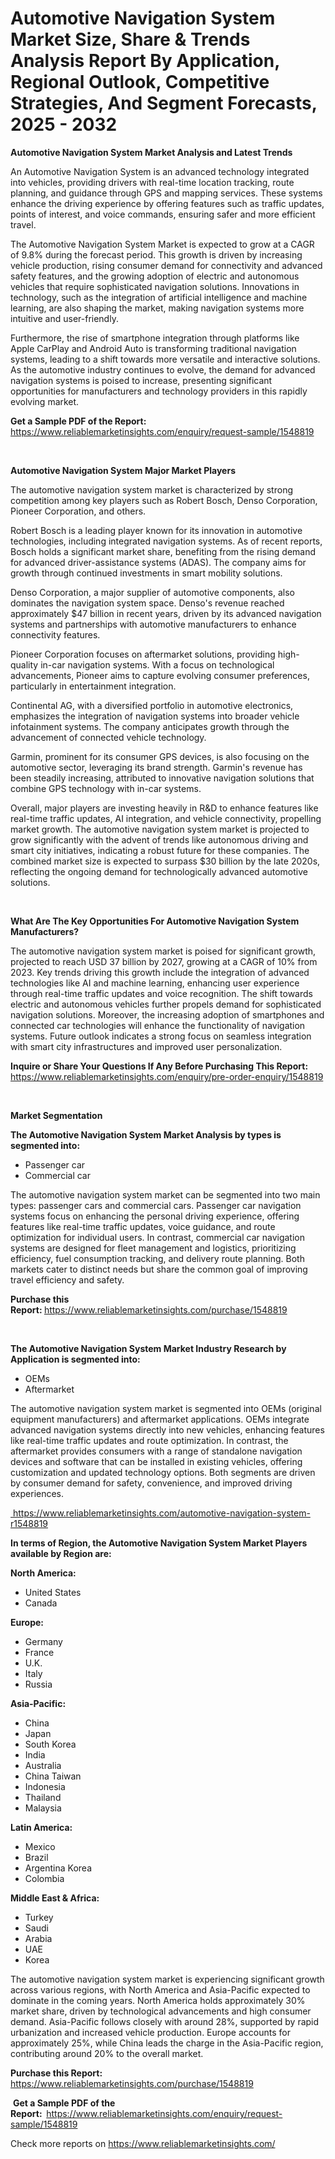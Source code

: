 <p><h1>Automotive Navigation System Market Size, Share & Trends Analysis Report By Application, Regional Outlook, Competitive Strategies, And Segment Forecasts, 2025 - 2032</h1></p><p><strong>Automotive Navigation System Market Analysis and Latest Trends</strong></p>
<p><p>An Automotive Navigation System is an advanced technology integrated into vehicles, providing drivers with real-time location tracking, route planning, and guidance through GPS and mapping services. These systems enhance the driving experience by offering features such as traffic updates, points of interest, and voice commands, ensuring safer and more efficient travel.</p><p>The Automotive Navigation System Market is expected to grow at a CAGR of 9.8% during the forecast period. This growth is driven by increasing vehicle production, rising consumer demand for connectivity and advanced safety features, and the growing adoption of electric and autonomous vehicles that require sophisticated navigation solutions. Innovations in technology, such as the integration of artificial intelligence and machine learning, are also shaping the market, making navigation systems more intuitive and user-friendly.</p><p>Furthermore, the rise of smartphone integration through platforms like Apple CarPlay and Android Auto is transforming traditional navigation systems, leading to a shift towards more versatile and interactive solutions. As the automotive industry continues to evolve, the demand for advanced navigation systems is poised to increase, presenting significant opportunities for manufacturers and technology providers in this rapidly evolving market.</p></p>
<p><strong>Get a Sample PDF of the Report:&nbsp;</strong> <a href="https://www.reliablemarketinsights.com/enquiry/request-sample/1548819?utm_campaign=2993&utm_medium=2&utm_source=Github&utm_content=ia&utm_term=10032025&utm_id=automotive-navigation-system">https://www.reliablemarketinsights.com/enquiry/request-sample/1548819</a></p>
<p>&nbsp;</p>
<p><strong>Automotive Navigation System Major Market Players</strong></p>
<p><p>The automotive navigation system market is characterized by strong competition among key players such as Robert Bosch, Denso Corporation, Pioneer Corporation, and others. </p><p>Robert Bosch is a leading player known for its innovation in automotive technologies, including integrated navigation systems. As of recent reports, Bosch holds a significant market share, benefiting from the rising demand for advanced driver-assistance systems (ADAS). The company aims for growth through continued investments in smart mobility solutions.</p><p>Denso Corporation, a major supplier of automotive components, also dominates the navigation system space. Denso's revenue reached approximately $47 billion in recent years, driven by its advanced navigation systems and partnerships with automotive manufacturers to enhance connectivity features.</p><p>Pioneer Corporation focuses on aftermarket solutions, providing high-quality in-car navigation systems. With a focus on technological advancements, Pioneer aims to capture evolving consumer preferences, particularly in entertainment integration.</p><p>Continental AG, with a diversified portfolio in automotive electronics, emphasizes the integration of navigation systems into broader vehicle infotainment systems. The company anticipates growth through the advancement of connected vehicle technology.</p><p>Garmin, prominent for its consumer GPS devices, is also focusing on the automotive sector, leveraging its brand strength. Garmin's revenue has been steadily increasing, attributed to innovative navigation solutions that combine GPS technology with in-car systems.</p><p>Overall, major players are investing heavily in R&D to enhance features like real-time traffic updates, AI integration, and vehicle connectivity, propelling market growth. The automotive navigation system market is projected to grow significantly with the advent of trends like autonomous driving and smart city initiatives, indicating a robust future for these companies. The combined market size is expected to surpass $30 billion by the late 2020s, reflecting the ongoing demand for technologically advanced automotive solutions.</p></p>
<p>&nbsp;</p>
<p><strong>What Are The Key Opportunities For Automotive Navigation System Manufacturers?</strong></p>
<p><p>The automotive navigation system market is poised for significant growth, projected to reach USD 37 billion by 2027, growing at a CAGR of 10% from 2023. Key trends driving this growth include the integration of advanced technologies like AI and machine learning, enhancing user experience through real-time traffic updates and voice recognition. The shift towards electric and autonomous vehicles further propels demand for sophisticated navigation solutions. Moreover, the increasing adoption of smartphones and connected car technologies will enhance the functionality of navigation systems. Future outlook indicates a strong focus on seamless integration with smart city infrastructures and improved user personalization.</p></p>
<p><strong>Inquire or Share Your Questions If Any Before Purchasing This Report:</strong> <a href="https://www.reliablemarketinsights.com/enquiry/pre-order-enquiry/1548819?utm_campaign=2993&utm_medium=2&utm_source=Github&utm_content=ia&utm_term=10032025&utm_id=automotive-navigation-system">https://www.reliablemarketinsights.com/enquiry/pre-order-enquiry/1548819</a></p>
<p>&nbsp;</p>
<p><strong>Market Segmentation</strong></p>
<p><strong>The Automotive Navigation System Market Analysis by types is segmented into:</strong></p>
<p><ul><li>Passenger car</li><li>Commercial car</li></ul></p>
<p><p>The automotive navigation system market can be segmented into two main types: passenger cars and commercial cars. Passenger car navigation systems focus on enhancing the personal driving experience, offering features like real-time traffic updates, voice guidance, and route optimization for individual users. In contrast, commercial car navigation systems are designed for fleet management and logistics, prioritizing efficiency, fuel consumption tracking, and delivery route planning. Both markets cater to distinct needs but share the common goal of improving travel efficiency and safety.</p></p>
<p><strong>Purchase this Report:&nbsp;</strong><a href="https://www.reliablemarketinsights.com/purchase/1548819?utm_campaign=2993&utm_medium=2&utm_source=Github&utm_content=ia&utm_term=10032025&utm_id=automotive-navigation-system">https://www.reliablemarketinsights.com/purchase/1548819</a></p>
<p>&nbsp;</p>
<p><strong>The Automotive Navigation System Market Industry Research by Application is segmented into:</strong></p>
<p><ul><li>OEMs</li><li>Aftermarket</li></ul></p>
<p><p>The automotive navigation system market is segmented into OEMs (original equipment manufacturers) and aftermarket applications. OEMs integrate advanced navigation systems directly into new vehicles, enhancing features like real-time traffic updates and route optimization. In contrast, the aftermarket provides consumers with a range of standalone navigation devices and software that can be installed in existing vehicles, offering customization and updated technology options. Both segments are driven by consumer demand for safety, convenience, and improved driving experiences.</p></p>
<p><a href="https://www.reliablemarketinsights.com/automotive-navigation-system-r1548819?utm_campaign=2993&utm_medium=2&utm_source=Github&utm_content=ia&utm_term=10032025&utm_id=automotive-navigation-system">&nbsp;https://www.reliablemarketinsights.com/automotive-navigation-system-r1548819</a></p>
<p><strong>In terms of Region, the Automotive Navigation System Market Players available by Region are:</strong></p>
<p>
    <p> <strong> North America: </strong>
        <ul>
            <li>United States</li>
            <li>Canada</li>
        </ul>
        </p> 
    <p> <strong> Europe: </strong>
        <ul>
            <li>Germany</li>
            <li>France</li>
            <li>U.K.</li>
            <li>Italy</li>
            <li>Russia</li>
        </ul>
        </p> 
    <p> <strong> Asia-Pacific: </strong>
        <ul>
            <li>China</li>
            <li>Japan</li>
            <li>South Korea</li>
            <li>India</li>
            <li>Australia</li>
            <li>China Taiwan</li>
            <li>Indonesia</li>
            <li>Thailand</li>
            <li>Malaysia</li>
        </ul>
        </p> 
    <p> <strong> Latin America: </strong>
        <ul>
            <li>Mexico</li>
            <li>Brazil</li>
            <li>Argentina Korea</li>
            <li>Colombia</li>
        </ul>
        </p> 
    <p> <strong> Middle East & Africa: </strong>
        <ul>
            <li>Turkey</li>
            <li>Saudi</li>
            <li>Arabia</li>
            <li>UAE</li>
            <li>Korea</li>
        </ul>
    </p>
    </p>
<p><p>The automotive navigation system market is experiencing significant growth across various regions, with North America and Asia-Pacific expected to dominate in the coming years. North America holds approximately 30% market share, driven by technological advancements and high consumer demand. Asia-Pacific follows closely with around 28%, supported by rapid urbanization and increased vehicle production. Europe accounts for approximately 25%, while China leads the charge in the Asia-Pacific region, contributing around 20% to the overall market.</p></p>
<p><strong>Purchase this Report: </strong><a href="https://www.reliablemarketinsights.com/purchase/1548819?utm_campaign=2993&utm_medium=2&utm_source=Github&utm_content=ia&utm_term=10032025&utm_id=automotive-navigation-system">https://www.reliablemarketinsights.com/purchase/1548819</a></p>
<p>&nbsp;<strong>Get a Sample PDF of the Report:&nbsp;&nbsp;</strong><a href="https://www.reliablemarketinsights.com/enquiry/request-sample/1548819?utm_campaign=2993&utm_medium=2&utm_source=Github&utm_content=ia&utm_term=10032025&utm_id=automotive-navigation-system">https://www.reliablemarketinsights.com/enquiry/request-sample/1548819</a></p>
<p><strong></strong></p>
<p>Check more reports on <a href="https://www.reliablemarketinsights.com/?utm_campaign=2993&utm_medium=2&utm_source=Github&utm_content=ia&utm_term=10032025&utm_id=automotive-navigation-system">https://www.reliablemarketinsights.com/</a></p>